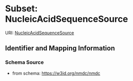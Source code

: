 # Subset: NucleicAcidSequenceSource

URI: [NucleicAcidSequenceSource](NucleicAcidSequenceSource.md)




## Identifier and Mapping Information







### Schema Source


* from schema: https://w3id.org/nmdc/nmdc






















































































































































































































































































































































































































































































































































































































































































































































































































































































































































































































































































































